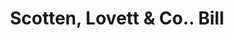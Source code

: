 ---
doi: 10.7916/D8PK1T5N
date_other: '1880'
date_other_textual: '1880'
form: printed ephemera
genre:
- Invoices
name:
- Scotten, Lovett & Co.
object_in_context_url: https://biggert.cul.columbia.edu/items/view/ave_biggert_00620
subject_hierarchical_geographic:
- Detroit, Michigan, United States
subject_name:
- Scotten, Lovett & Co.
title: Scotten, Lovett & Co.. Bill
sort_title: Scotten, Lovett & Co.. Bill
call_number: ave_biggert_00620
coordinates:
- 42.331388888888895,-83.04583333333333
pid: ave_biggert_00620
identifiers: ave_biggert_00620
thumbnail: https://derivativo-1.library.columbia.edu/iiif/2/ldpd:343509/full/!256,256/0/native.jpg
permalink: "/biggert/ave_biggert_00620/"
layout: iiif-image-page
---